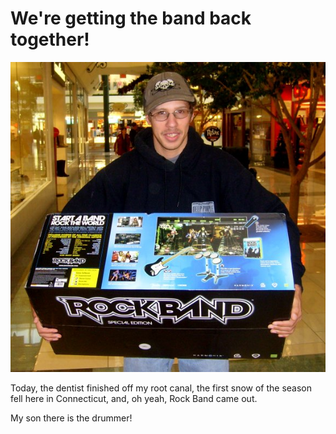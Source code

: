 # We're getting the band back together!

![rockband.jpg](../uploads/2007/11/rockband.jpg)

Today, the dentist finished off my root canal, the first snow of the season fell here in Connecticut, and, oh yeah, Rock Band came out.

My son there is the drummer!

